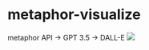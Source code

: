 # metaphor-visualize
metaphor API -> GPT 3.5 -> DALL-E
![](https://github.com/am1ree/metaphor-visualize/blob/main/output.gif)
